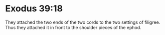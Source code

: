 # Exodus 39:18

They attached the two ends of the two cords to the two settings of filigree. Thus they attached it in front to the shoulder pieces of the ephod.
